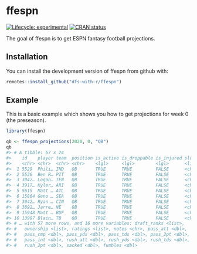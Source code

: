 
<!-- README.md is generated from README.Rmd. Please edit that file -->

# ffespn

<!-- badges: start -->

[![Lifecycle:
experimental](https://img.shields.io/badge/lifecycle-experimental-orange.svg)](https://www.tidyverse.org/lifecycle/#experimental)
[![CRAN
status](https://www.r-pkg.org/badges/version/ffespn)](https://CRAN.R-project.org/package=ffespn)
<!-- badges: end -->

The goal of ffespn is to get ESPN fantasy football projections.

## Installation

You can install the development version of ffespn from github with:

``` r
remotes::install_github("dfs-with-r/ffespn")
```

## Example

This is a basic example which shows you how to get projections for week
0 (the preseason).

``` r
library(ffespn)

qb <- ffespn_projections(2020, 0, "QB")
qb
#> # A tibble: 67 x 24
#>    id    player team  position is_active is_droppable is_injured slots
#>    <chr> <chr>  <chr> <chr>    <lgl>     <lgl>        <lgl>      <lis>
#>  1 5529  Phili… IND   QB       TRUE      TRUE         FALSE      <chr…
#>  2 5536  Ben R… PIT   QB       TRUE      TRUE         FALSE      <chr…
#>  3 3042… Logan… TEN   QB       TRUE      TRUE         FALSE      <chr…
#>  4 3917… Kyler… ARI   QB       TRUE      TRUE         FALSE      <chr…
#>  5 5615  Matt … ATL   QB       TRUE      TRUE         FALSE      <chr…
#>  6 15864 Geno … SEA   QB       TRUE      TRUE         FALSE      <chr…
#>  7 3042… Ryan … CIN   QB       TRUE      TRUE         FALSE      <chr…
#>  8 3892… Jarre… NE    QB       TRUE      TRUE         FALSE      <chr…
#>  9 15948 Matt … BUF   QB       TRUE      TRUE         FALSE      <chr…
#> 10 13987 Blain… TB    QB       TRUE      TRUE         FALSE      <chr…
#> # … with 57 more rows, and 16 more variables: draft_ranks <list>,
#> #   ownership <list>, ratings <list>, notes <chr>, pass_att <dbl>,
#> #   pass_cmp <dbl>, pass_yds <dbl>, pass_tds <dbl>, pass_2pt <dbl>,
#> #   pass_int <dbl>, rush_att <dbl>, rush_yds <dbl>, rush_tds <dbl>,
#> #   rush_2pt <dbl>, sacked <dbl>, fumbles <dbl>
```
